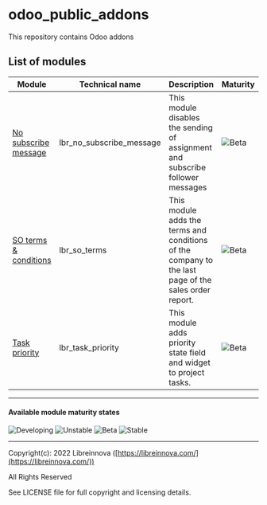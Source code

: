 # odoo_public_addons

This repository contains Odoo addons

## List of modules

| Module                                                                                                       | Technical name           | Description                                                                                          | Maturity                                                     |
|--------------------------------------------------------------------------------------------------------------|--------------------------|------------------------------------------------------------------------------------------------------|--------------------------------------------------------------|
| [No subscribe message](https://github.com/libreinnova/odoo_public_addons/tree/13.0/lbr_no_subscribe_message) | lbr_no_subscribe_message | This module disables the sending of assignment and subscribe follower messages                       | ![Beta](https://img.shields.io/badge/Stable-brightgreen.png) |
| [SO terms & conditions](https://github.com/libreinnova/odoo_public_addons/tree/13.0/lbr_so_terms)            | lbr_so_terms             | This module adds the terms and conditions of the company to the last page of the sales order report. | ![Beta](https://img.shields.io/badge/Stable-brightgreen.png) |
| [Task priority](https://github.com/libreinnova/odoo_public_addons/tree/13.0/lbr_task_priority)               | lbr_task_priority        | This module adds priority state field and widget to project tasks.                                   | ![Beta](https://img.shields.io/badge/Stable-brightgreen.png) |

-------------

#### Available module maturity states

![Developing](https://img.shields.io/badge/Developing-orange.png)
![Unstable](https://img.shields.io/badge/Unstable-red.png)
![Beta](https://img.shields.io/badge/Beta-green.png)
![Stable](https://img.shields.io/badge/Stable-brightgreen.png)

-------------

Copyright(c): 2022 Libreinnova ([https://libreinnova.com/](https://libreinnova.com/))

All Rights Reserved

See LICENSE file for full copyright and licensing details.
